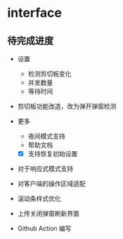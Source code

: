 # interface

## 待完成进度

- 设置

  - 检测剪切板变化
  - 并发数量
  - 等待时间

- 剪切板功能改造，改为弹开弹窗检测

- 更多

  - 夜间模式支持
  - 帮助文档
  - [x] 支持恢复初始设置

- 对于响应式模式支持
- 对客户端的操作区域适配
- 滚动条样式优化
- 上传关闭弹窗刷新界面
- Github Action 编写
